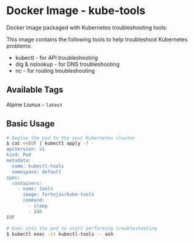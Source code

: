 # Docker Image - kube-tools

Docker Image packaged with Kubernetes troubleshooting tools:

This image contains the following tools to help troubleshoot Kubernetes problems:

 - kubectl - for API troubleshooting
 - dig & nslookup - for DNS troubleshooting
 - nc - for routing troubleshooting


## Available Tags

Alpine Liunux - `latest`


## Basic Usage

```bash
# Deploy the pod to the your Kubernetes cluster
$ cat <<EOF | kubectl apply -f -
apiVersion: v1
kind: Pod
metadata:
  name: kubectl-tools
  namespace: default
spec:
  containers:
    - name: tools
      image: fortejas/kube-tools
      command:
        - sleep
        - 24h
EOF

# Exec into the pod to start performing troubleshooting
$ kubectl exec -it kubectl-tools -- ash
```